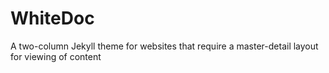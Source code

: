 # WhiteDoc
A two-column Jekyll theme for websites that require a master-detail layout for viewing of content

